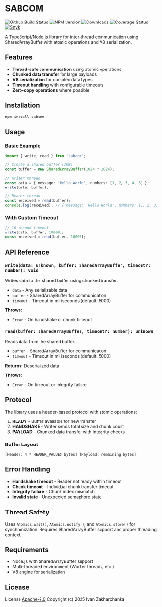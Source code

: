 # SABCOM

[![Github Build Status][github-image]][github-url]
[![NPM version][npm-image]][npm-url]
[![Downloads][downloads-image]][npm-url]
[![Coverage Status][codecov-image]][codecov-url]
[![Snyk][snyk-image]][snyk-url]

A TypeScript/Node.js library for inter-thread communication using SharedArrayBuffer with atomic operations and V8 serialization.

## Features

- **Thread-safe communication** using atomic operations
- **Chunked data transfer** for large payloads
- **V8 serialization** for complex data types
- **Timeout handling** with configurable timeouts
- **Zero-copy operations** where possible

## Installation

```bash
npm install sabcom
```

## Usage

### Basic Example

```typescript
import { write, read } from 'sabcom';

// Create a shared buffer (1MB)
const buffer = new SharedArrayBuffer(1024 * 1024);

// Writer thread
const data = { message: 'Hello World', numbers: [1, 2, 3, 4, 5] };
write(data, buffer);

// Reader thread
const received = read(buffer);
console.log(received); // { message: 'Hello World', numbers: [1, 2, 3, 4, 5] }
```

### With Custom Timeout

```typescript
// 10 second timeout
write(data, buffer, 10000);
const received = read(buffer, 10000);
```

## API Reference

### `write(data: unknown, buffer: SharedArrayBuffer, timeout?: number): void`

Writes data to the shared buffer using chunked transfer.

- `data` - Any serializable data
- `buffer` - SharedArrayBuffer for communication
- `timeout` - Timeout in milliseconds (default: 5000)

**Throws:**
- `Error` - On handshake or chunk timeout

### `read(buffer: SharedArrayBuffer, timeout?: number): unknown`

Reads data from the shared buffer.

- `buffer` - SharedArrayBuffer for communication
- `timeout` - Timeout in milliseconds (default: 5000)

**Returns:** Deserialized data

**Throws:**
- `Error` - On timeout or integrity failure

## Protocol

The library uses a header-based protocol with atomic operations:

1. **READY** - Buffer available for new transfer
2. **HANDSHAKE** - Writer sends total size and chunk count
3. **PAYLOAD** - Chunked data transfer with integrity checks

### Buffer Layout

```
[Header: 4 * HEADER_VALUES bytes] [Payload: remaining bytes]
```

## Error Handling

- **Handshake timeout** - Reader not ready within timeout
- **Chunk timeout** - Individual chunk transfer timeout
- **Integrity failure** - Chunk index mismatch
- **Invalid state** - Unexpected semaphore state

## Thread Safety

Uses `Atomics.wait()`, `Atomics.notify()`, and `Atomics.store()` for synchronization. Requires SharedArrayBuffer support and proper threading context.

## Requirements

- Node.js with SharedArrayBuffer support
- Multi-threaded environment (Worker threads, etc.)
- V8 engine for serialization


## License

License [Apache-2.0](./LICENSE)
Copyright (c) 2025 Ivan Zakharchanka

[npm-url]: https://www.npmjs.com/package/sabcom
[downloads-image]: https://img.shields.io/npm/dw/sabcom.svg?maxAge=43200
[npm-image]: https://img.shields.io/npm/v/sabcom.svg?maxAge=43200
[github-url]: https://github.com/3axap4eHko/sabcom/actions
[github-image]: https://github.com/3axap4eHko/sabcom/actions/workflows/build.yml/badge.svg?branch=master
[codecov-url]: https://codecov.io/gh/3axap4eHko/sabcom
[codecov-image]: https://codecov.io/gh/3axap4eHko/sabcom/branch/master/graph/badge.svg?maxAge=43200
[snyk-url]: https://snyk.io/test/npm/sabcom/latest
[snyk-image]: https://snyk.io/test/github/3axap4eHko/sabcom/badge.svg?maxAge=43200
